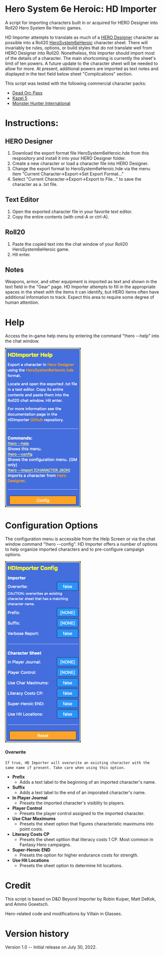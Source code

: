 # Hero System 6e Heroic: HD Importer
A script for importing characters built in or acquired for HERO Designer into Roll20 Hero System 6e Heroic games. 

HD Importer attempts to translate as much of a [HERO Designer](https://www.herogames.com/store/product/1-hero-designer/) character as possible into a Roll20 [HeroSystem6eHeroic](https://github.com/Roll20/roll20-character-sheets/blob/master/HeroSystem6eHeroic/README.md) character sheet. There will invariably be rules, options, or build styles that do not translate well from HERO Designer into Roll20. Nonetheless, this importer should import most of the details of a character. The main shortcoming is currently the sheet's limit of ten powers. A future update to the character sheet will be needed to allow for more. At present, additional powers are imported as text notes and displayed in the text field below sheet "Complications" section.

This script was tested with the following commercial character packs:
- [Dead Orc Pass](https://www.herogames.com/store/product/910-dead-orc-pass-mini-campaign-book-pdfhdc/)
- [Kazei 5](https://www.herogames.com/store/product/92-kazei-5-character-pack/)
- [Monster Hunter International](https://www.herogames.com/store/product/5-monster-hunter-international-character-pack/)

# Instructions:

## HERO Designer

1. Download the export format file HeroSystem6eHeroic.hde from this respository and install it into your HERO Designer folder.
2. Create a new character or load a character file into HERO Designer.
3. Change the export format to HeroSystem6eHeroic.hde via the menu item "Current Character->Export->Set Export Format..."
4. Select "Current Character->Export->Export to File..." to save the character as a .txt file.

## Text Editor
1. Open the exported character file in your favorite text editor.
2. Copy the entire contents (with cmd-A or ctrl-A).

## Roll20

1. Paste the copied text into the chat window of your Roll20 HeroSystem6eHeroic game.
2. Hit enter.

## Notes

Weapons, armor, and other equipment is imported as text and shown in the text field in the "Gear" page. HD Importer attempts to fill in the appropriate spaces in the sheet with the items it can identify, but HERO items often have additional information to track. Expect this area to require some degree of human attention.

# Help
Access the in-game help menu by entering the command "!hero --help" into the chat window.

![HelpMenu](/HeroSystem6eHeroic_HDImporter/images/HelpMenu.png)

# Configuration Options

The configuration menu is accessible from the Help Screen or via the chat window command "!hero --config". HD Importer offers a number of options to help organize imported characters and to pre-configure campaign options.

![HelpMenu](/HeroSystem6eHeroic_HDImporter/images/ConfigMenu.png)

#### Overwrite ####
    If true, HD Importer will overwrite an existing character with the same name if present. Take care when using this option.
- __Prefix__ 
    - Adds a text label to the beginning of an imported character's name.
- __Suffix__ 
    - Adds a text label to the end of an imporated character's name.
- __In Player Journal__ 
    - Presets the imported character's visiblity to players.
- __Player Control__ 
    - Presets the player control assigned to the imported character.
- __Use Char Maximums__ 
    - Presets the sheet option that figures characteristic maximums into point costs.
- __Literacy Costs CP__ 
    - Presets the sheet opttion that literacy costs 1 CP. Most common in Fantasy Hero campaigns.
- __Super-Heroic END__ 
    - Presets the option for higher endurance costs for strength.
- __Use Hit Locations__ 
    - Presets the sheet option to determine hit locations. 

# Credit
This script is based on D&D Beyond Importer by Robin Kuiper, Matt DeKok, and Ammo Goeetsch.

Hero-related code and modifications by Villain in Glasses.

# Version history
Version 1.0 -- Initial release on July 30, 2022.
